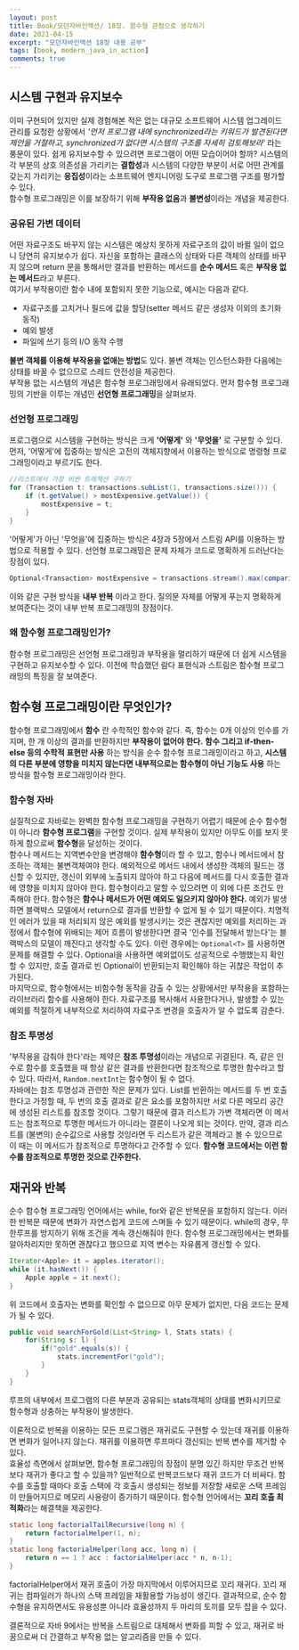 ```yaml
---
layout: post
title: Book/모던자바인액션/ 18장. 함수형 관점으로 생각하기
date: 2021-04-15
excerpt: "모던자바인액션 18장 내용 공부"
tags: [book, modern_java_in_action]
comments: true
---
```


## 시스템 구현과 유지보수
이미 구현되어 있지만 실제 경험해본 적은 없는 대규모 소프트웨어 시스템 업그레이드 관리를 요청한 상황에서
_'먼저 프로그램 내에 synchronized라는 키워드가 발견된다면 제안을 거절하고, synchronized가 없다면 시스템의 구조를 자세히 검토해보라'_ 
라는 풍문이 있다. 쉽게 유지보수할 수 있으려면 프로그램이 어떤 모습이어야 할까? 
시스템의 각 부분의 상호 의존성을 가리키는 **결합성**과 시스템의 다양한 부분이 서로 어떤 관계를 갖는지 가리키는 **응집성**이라는
소프트웨어 엔지니어링 도구로 프로그램 구조를 평가할 수 있다.  
함수형 프로그래밍은 이를 보장하기 위해 **부작용 없음**과 **불변성**이라는 개념을 제공한다.
### 공유된 가변 데이터
어떤 자료구조도 바꾸지 않는 시스템은 예상치 못하게 자료구조의 값이 바뀔 일이 없으니 당연히 유지보수가 쉽다.
자신을 포함하는 클래스의 상태와 다른 객체의 상태를 바꾸지 않으며 return 문을 통해서만 결과를 반환하는 메서드를
**순수 메서드** 혹은 **부작용 없는 메서드**라고 부른다.  
여기서 부작용이란 함수 내에 포함되지 못한 기능으로, 예시는 다음과 같다.
- 자료구조를 고치거나 필드에 값을 할당(setter 메서드 같은 생성자 이외의 초기화 동작)
- 예외 발생
- 파일에 쓰기 등의 I/O 동작 수행

**불변 객체를 이용해 부작용을 없애는 방법**도 있다.
불변 객체는 인스턴스화한 다음에는 상태를 바꿀 수 없으므로 스레드 안전성을 제공한다.  
부작용 없는 시스템의 개념은 함수형 프로그래밍에서 유래되었다. 먼저 함수형 프로그래밍의 기반을 이루는 개념인
**선언형 프로그래밍**을 살펴보자.

### 선언형 프로그래밍
프로그램으로 시스템을 구현하는 방식은 크게 **'어떻게'** 와 **'무엇을'** 로 구분할 수 있다.
먼저, '어떻게'에 집중하는 방식은 고전의 객체지향에서 이용하는 방식으로 명령형 프로그래밍이라고 부르기도 한다.
```java
//리스트에서 가장 비싼 트래잭션 구하기 
for (Transaction t: transactions.subList(1, transactions.size())) {
    if (t.getValue() > mostExpensive.getValue()) {
        mostExpensive = t;
    }
}
```

'어떻게'가 아닌 '무엇을'에 집중하는 방식은 4장과 5장에서 스트림 API를 이용하는 방법으로 적용할 수 있다.
선언형 프로그래밍은 문제 자체가 코드로 명확하게 드러난다는 장점이 있다.
```java
Optional<Transaction> mostExpensive = transactions.stream().max(comparing(Transaction::getValue));
``` 
이와 같은 구현 방식을 **내부 반복** 이라고 한다. 질의문 자체를 어떻게 푸는지 명확하게 보여준다는 것이 내부 반복 프로그래밍의 장점이다.

### 왜 함수형 프로그래밍인가?
함수형 프로그래밍은 선언형 프로그래밍과 부작용을 멀리하기 때문에 더 쉽게 시스템을 구현하고 유지보수할 수 있다.
이전에 학습했던 람다 표현식과 스트림은 함수형 프로그래밍의 특징을 잘 보여준다.

## 함수형 프로그래밍이란 무엇인가?
함수형 프로그래밍에서 **함수** 란 수학적인 함수와 같다. 즉, 함수는 0개 이상의 인수를 가지며, 한 개 이상의 결과를 반환하지만 **부작용이 없어야 한다.**
**함수 그리고 if-then-else 등의 수학적 표현만 사용** 하는 방식을 순수 함수형 프로그래밍이라고 하고,
**시스템의 다른 부분에 영향을 미치지 않는다면 내부적으로는 함수형이 아닌 기능도 사용** 하는 방식을 함수형 프로그래밍이라 한다.
### 함수형 자바
실질적으로 자바로는 완벽한 함수형 프로그래밍을 구현하기 어렵기 때문에 순수 함수형이 아니라 **함수형 프로그램**을 구현할 것이다.
실제 부작용이 있지만 아무도 이를 보지 못하게 함으로써 **함수형**을 달성하는 것이다.  
함수나 메서드는 지역변수만을 변경해야 **함수형**이라 할 수 있고, 함수나 메서드에서 참조하는 객체는 불변객체여야 한다.
예외적으로 메서드 내에서 생성한 객체의 필드는 갱신할 수 있지만, 갱신이 외부에 노출되지 않아야 하고 다음에 메서드를 다시 호출한 결과에 영향을 미치지 않아야 한다.
함수형이라고 말할 수 있으려면 이 외에 다른 조건도 만족해야 한다. 함수형은 **함수나 메서드가 어떤 예외도 일으키지 않아야 한다.**
예외가 발생하면 블랙박스 모델에서 return으로 결과를 반환할 수 없게 될 수 있기 때문이다.
치명적인 에러가 있을 때 처리되지 않은 예외를 발생시키는 것은 괜찮지만 예외를 처리하는 과정에서 함수형에 위배되는 제어 흐름이 발생한다면
결국 '인수를 전달해서 받는다'는 블랙박스의 모델이 깨진다고 생각할 수도 있다.
이런 경우에는 `Optional<T>` 를 사용하면 문제를 해결할 수 있다. Optional을 사용하면 예외없이도 성공적으로 수행했는지 확인할 수 있지만, 
호출 결과로 빈 Optional이 반환되는지 확인해야 하는 귀찮은 작업이 추가된다.  
마지막으로, 함수형에서는 비함수형 동작을 감출 수 있는 상황에서만 부작용을 포함하는 라이브러리 함수를 사용해야 한다.
자료구조를 복사해서 사용한다거나, 발생할 수 있는 예외를 적절하게 내부적으로 처리하여 자료구조 변경을 호출자가 알 수 없도록 감춘다.
### 참조 투명성
'부작용을 감춰야 한다'라는 제약은 **참조 투명성**이라는 개념으로 귀결된다.
즉, 같은 인수로 함수를 호출했을 때 항상 같은 결과를 반환한다면 참조적으로 투명한 함수라고 할 수 있다.
따라서, `Random.nextInt`는 함수형이 될 수 없다.  
자바에는 참조 투명성과 관련한 작은 문제가 있다. List를 반환하는 메서드를 두 번 호출한다고 가정할 때, 두 번의 호출 결과로 
같은 요소를 포함하지만 서로 다른 메모리 공간에 생성된 리스트를 참조할 것이다.
그렇기 때문에 결과 리스트가 가변 객체라면 이 메서드는 참조적으로 투명한 메서드가 아니라는 결론이 나오게 되는 것이다.
만약, 결과 리스트를 (불변의) 순수값으로 사용할 것잉라면 두 리스트가 같은 객체라고 볼 수 있으므로 이 때는 이 메서드가 참조적으로 투명하다고 간주할 수 있다.
**함수형 코드에서는 이런 함수를 참조적으로 투명한 것으로 간주한다.**

## 재귀와 반복
순수 함수형 프로그래밍 언어에서는 while, for와 같은 반복문을 포함하지 않는다. 이러한 반복문 때문에 변화가 자연스럽게 코드에 스며들 수 있기 때문이다.
while의 경우, 무한루프를 방지하기 위해 조건을 계속 갱신해줘야 한다.
함수형 프로그래밍에서는 변화를 알아차리지만 못하면 괜찮다고 했으므로 지역 변수는 자유롭게 갱신할 수 있다.
```java
Iterator<Apple> it = apples.iterator();
while (it.hasNext()) {
    Apple apple = it.next();
}
```
위 코드에서 호출자는 변화를 확인할 수 없으므로 아무 문제가 없지만, 다음 코드는 문제가 될 수 있다.
```java
public void searchForGold(List<String> l, Stats stats) {
    for(String s: l) {
        if("gold".equals(s)) {
            stats.incrementFor("gold");
        }
    }
}
```
루프의 내부에서 프로그램의 다른 부분과 공유되는 stats객체의 상태를 변화시키므로 함수형과 상충하는 부작용이 발생한다.

이론적으로 반복을 이용하는 모든 프로그램은 재귀로도 구현할 수 있는데 재귀를 이용하면 변화가 일어나지 않는다.
재귀를 이용하면 루프마다 갱신되는 반복 변수를 제거할 수 있다.  
효율성 측면에서 살펴보면, 함수형 프로그래밍의 장점이 분명 있긴 하지만 무조건 반복보다 재귀가 좋다고 할 수 있을까?
일반적으로 반복코드보다 재귀 코드가 더 비싸다. 함수를 호출할 때마다 호출 스택에 각 호출시 생성되는 정보를 저장할
새로운 스택 프레임이 만들어지므로 메모리 사용량이 증가하기 때문이다.
함수형 언어에서는 **꼬리 호출 최적화**라는 해결책을 제공한다.
```java
static long factorialTailRecursive(long n) {
    return factorialHelper(1, n);
}
static long factorialHelper(long acc, long n) {
    return n == 1 ? acc : factorialHelper(acc * n, n-1);
}
```
factorialHelper에서 재귀 호출이 가장 마지막에서 이루어지므로 꼬리 재귀다.
꼬리 재귀는 컴파일러가 하나의 스택 프레임을 재활용할 가능성이 생긴다.
결과적으로, 순수 함수형을 유지하면서도 유용성뿐 아니라 효율성까지 두 마리의 토끼를 모두 잡을 수 있다.

결론적으로 자바 9에서는 반복을 스트림으로 대체해서 변화를 피할 수 있고, 재귀로 바꿈으로써 더 간결하고 부작용 없는 알고리즘을 만들 수 있다.
